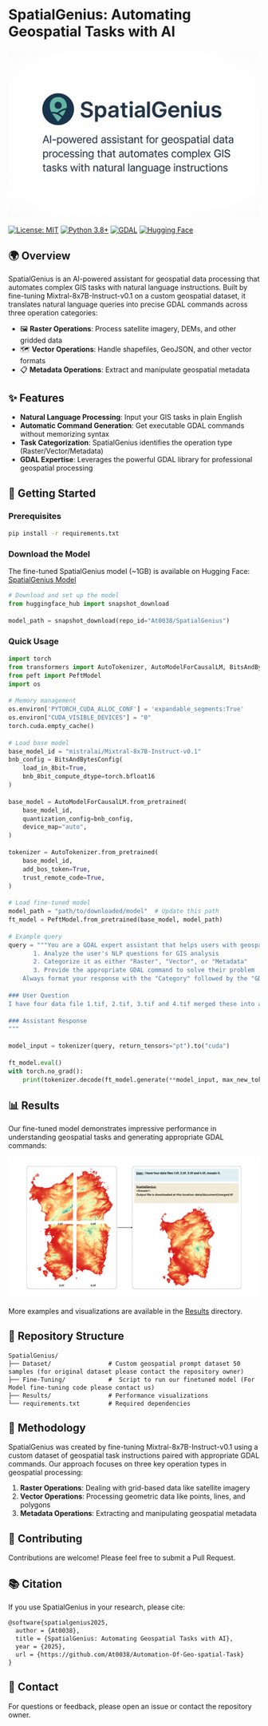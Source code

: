 # SpatialGenius: Automating Geospatial Tasks with AI

![SpatialGenius Banner](misc/banner.png)

[![License: MIT](https://img.shields.io/badge/License-MIT-yellow.svg)](https://opensource.org/licenses/MIT)
[![Python 3.8+](https://img.shields.io/badge/python-3.8+-blue.svg)](https://www.python.org/downloads/)
[![GDAL](https://img.shields.io/badge/GDAL-3.0+-green.svg)](https://gdal.org/)
[![Hugging Face](https://img.shields.io/badge/HuggingFace-Model-orange)](https://huggingface.co/Ashutosh38/Geo-spatial-Automation)

## 🌍 Overview

SpatialGenius is an AI-powered assistant for geospatial data processing that automates complex GIS tasks with natural language instructions. Built by fine-tuning Mixtral-8x7B-Instruct-v0.1 on a custom geospatial dataset, it translates natural language queries into precise GDAL commands across three operation categories:

- 🖼️ **Raster Operations**: Process satellite imagery, DEMs, and other gridded data
- 🗺️ **Vector Operations**: Handle shapefiles, GeoJSON, and other vector formats
- 📋 **Metadata Operations**: Extract and manipulate geospatial metadata

## ✨ Features

- **Natural Language Processing**: Input your GIS tasks in plain English
- **Automatic Command Generation**: Get executable GDAL commands without memorizing syntax
- **Task Categorization**: SpatialGenius identifies the operation type (Raster/Vector/Metadata)
- **GDAL Expertise**: Leverages the powerful GDAL library for professional geospatial processing

## 🚀 Getting Started

### Prerequisites

```bash
pip install -r requirements.txt
```

### Download the Model

The fine-tuned SpatialGenius model (~1GB) is available on Hugging Face:
[SpatialGenius Model](https://huggingface.co/At0038/SpatialGenius)

```python
# Download and set up the model
from huggingface_hub import snapshot_download

model_path = snapshot_download(repo_id="At0038/SpatialGenius")
```

### Quick Usage

```python
import torch
from transformers import AutoTokenizer, AutoModelForCausalLM, BitsAndBytesConfig
from peft import PeftModel
import os

# Memory management
os.environ['PYTORCH_CUDA_ALLOC_CONF'] = 'expandable_segments:True'
os.environ["CUDA_VISIBLE_DEVICES"] = "0"
torch.cuda.empty_cache()

# Load base model
base_model_id = "mistralai/Mixtral-8x7B-Instruct-v0.1"
bnb_config = BitsAndBytesConfig(
    load_in_8bit=True,
    bnb_8bit_compute_dtype=torch.bfloat16
)

base_model = AutoModelForCausalLM.from_pretrained(
    base_model_id,
    quantization_config=bnb_config,
    device_map="auto",
)

tokenizer = AutoTokenizer.from_pretrained(
    base_model_id,
    add_bos_token=True,
    trust_remote_code=True,
)

# Load fine-tuned model
model_path = "path/to/downloaded/model"  # Update this path
ft_model = PeftModel.from_pretrained(base_model, model_path)

# Example query
query = """You are a GDAL expert assistant that helps users with geospatial data processing tasks. Your job is to:
       1. Analyze the user's NLP questions for GIS analysis
       2. Categorize it as either "Raster", "Vector", or "Metadata" 
       3. Provide the appropriate GDAL command to solve their problem
    Always format your response with the "Category" followed by the "GDAL Command" on separate lines.

### User Question
I have four data file 1.tif, 2.tif, 3.tif and 4.tif merged these into a single big file.

### Assistant Response
"""

model_input = tokenizer(query, return_tensors="pt").to("cuda")

ft_model.eval()
with torch.no_grad():
    print(tokenizer.decode(ft_model.generate(**model_input, max_new_tokens=512)[0], skip_special_tokens=True))
```

## 📊 Results

Our fine-tuned model demonstrates impressive performance in understanding geospatial tasks and generating appropriate GDAL commands:

![Results Overview](misc/result.png)

More examples and visualizations are available in the [Results](/Results) directory.

## 📁 Repository Structure

```
SpatialGenius/
├── Dataset/                # Custom geospatial prompt dataset 50 samples (for original dataset please contact the repository owner)
├── Fine-Tuning/            #  Script to run our finetuned model (For Model fine-tuning code please contact us)
├── Results/                # Performance visualizations
└── requirements.txt        # Required dependencies
```

## 🔬 Methodology

SpatialGenius was created by fine-tuning Mixtral-8x7B-Instruct-v0.1 using a custom dataset of geospatial task instructions paired with appropriate GDAL commands. Our approach focuses on three key operation types in geospatial processing:

1. **Raster Operations**: Dealing with grid-based data like satellite imagery
2. **Vector Operations**: Processing geometric data like points, lines, and polygons
3. **Metadata Operations**: Extracting and manipulating geospatial metadata

## 🤝 Contributing

Contributions are welcome! Please feel free to submit a Pull Request.


## 📚 Citation

If you use SpatialGenius in your research, please cite:

```
@software{spatialgenius2025,
  author = {At0038},
  title = {SpatialGenius: Automating Geospatial Tasks with AI},
  year = {2025},
  url = {https://github.com/At0038/Automation-Of-Geo-spatial-Task}
}
```

## 📧 Contact

For questions or feedback, please open an issue or contact the repository owner.
